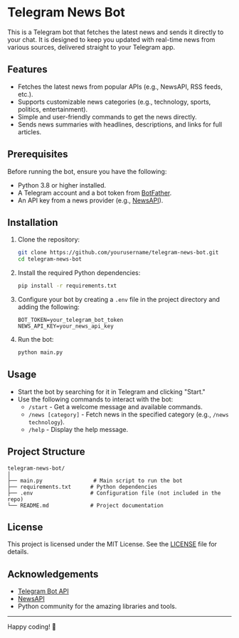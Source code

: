 
# Telegram News Bot

This is a Telegram bot that fetches the latest news and sends it directly to your chat. It is designed to keep you updated with real-time news from various sources, delivered straight to your Telegram app.

## Features

- Fetches the latest news from popular APIs (e.g., NewsAPI, RSS feeds, etc.).
- Supports customizable news categories (e.g., technology, sports, politics, entertainment).
- Simple and user-friendly commands to get the news directly.
- Sends news summaries with headlines, descriptions, and links for full articles.

## Prerequisites

Before running the bot, ensure you have the following:

- Python 3.8 or higher installed.
- A Telegram account and a bot token from [BotFather](https://core.telegram.org/bots#botfather).
- An API key from a news provider (e.g., [NewsAPI](https://newsapi.org/)).

## Installation

1. Clone the repository:

    ```bash
    git clone https://github.com/yourusername/telegram-news-bot.git
    cd telegram-news-bot
    ```

2. Install the required Python dependencies:

    ```bash
    pip install -r requirements.txt
    ```

3. Configure your bot by creating a `.env` file in the project directory and adding the following:

    ```env
    BOT_TOKEN=your_telegram_bot_token
    NEWS_API_KEY=your_news_api_key
    ```

4. Run the bot:

    ```bash
    python main.py
    ```

## Usage

- Start the bot by searching for it in Telegram and clicking "Start."
- Use the following commands to interact with the bot:
    - `/start` - Get a welcome message and available commands.
    - `/news [category]` - Fetch news in the specified category (e.g., `/news technology`).
    - `/help` - Display the help message.

## Project Structure

```
telegram-news-bot/
│
├── main.py                # Main script to run the bot
├── requirements.txt      # Python dependencies
├── .env                  # Configuration file (not included in the repo)
└── README.md             # Project documentation
```


## License

This project is licensed under the MIT License. See the [LICENSE](LICENSE) file for details.

## Acknowledgements

- [Telegram Bot API](https://core.telegram.org/bots/api)
- [NewsAPI](https://newsapi.org/)
- Python community for the amazing libraries and tools.

---

Happy coding! 🎉
